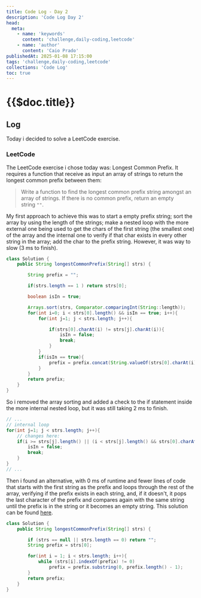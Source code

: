 ```yaml
---
title: Code Log - Day 2
description: 'Code Log Day 2'
head:
  meta:
    - name: 'keywords'
      content: 'challenge,daily-coding,leetcode'
    - name: 'author'
      content: 'Caio Prado'
publishedAt: 2025-01-08 17:15:00
tags: 'challenge,daily-coding,leetcode'
collections: 'Code Log'
toc: true
---
```


# {{$doc.title}}

## Log

Today i decided to solve a LeetCode exercise.

### LeetCode

The LeetCode exercise i chose today was: Longest Common Prefix.
It requires a function that receive as input an array of strings to return the longest common prefix between them:

> Write a function to find the longest common prefix string amongst an array of strings. If there is no common prefix, return an empty string `""`.

My first approach to achieve this was to start a empty prefix string; sort the array by using the length of the strings; make a nested loop with the more external one being used to get the chars of the first string (the smallest one) of the array and the internal one to verify if that char exists in every other string in the array; add the char to the prefix string. However, it was way to slow (3 ms to finish).

```java
class Solution {
    public String longestCommonPrefix(String[] strs) {

        String prefix = "";

        if(strs.length == 1 ) return strs[0];

        boolean isIn = true;

        Arrays.sort(strs, Comparator.comparingInt(String::length));
        for(int i=0; i < strs[0].length() && isIn == true; i++){
            for(int j=1; j < strs.length; j++){

                if(strs[0].charAt(i) != strs[j].charAt(i)){
                    isIn = false;
                    break;
                }
            }
            if(isIn == true){
                prefix = prefix.concat(String.valueOf(strs[0].charAt(i)));
            }
        }
        return prefix;
    }
}
```

So i removed the array sorting and added a check to the if statement inside the more internal nested loop, but it was still taking 2 ms to finish.

```java
// ...
// internal loop
for(int j=1; j < strs.length; j++){
	// changes here:
	if(i >= strs[j].length() || (i < strs[j].length() && strs[0].charAt(i) != strs[j].charAt(i))){
		isIn = false;
	    break;
	}
}
// ...
```

Then i found an alternative, with 0 ms of runtime and fewer lines of code that starts with the first string as the prefix and loops through the rest of the array, verifying if the prefix exists in each string, and, if it doesn't, it pops the last character of the prefix and compares again with the same string until the prefix is in the string or it becomes an empty string. This solution can be found [here](https://leetcode.com/problems/longest-common-prefix/solutions/4182958/java-c-python-beats-100-beginner-s-friendly/).

```java
class Solution {
    public String longestCommonPrefix(String[] strs) {

        if (strs == null || strs.length == 0) return "";
        String prefix = strs[0];

        for(int i = 1; i < strs.length; i++){
            while (strs[i].indexOf(prefix) != 0)
                prefix = prefix.substring(0, prefix.length() - 1);
        }
        return prefix;
    }
}
```
